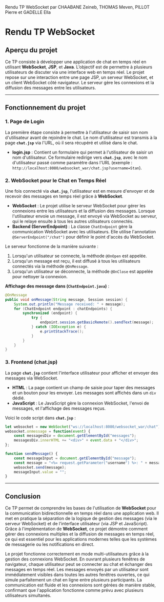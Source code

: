 Rendu TP WebSocket par CHAABANE Zeineb, THOMAS Meven, PILLOT Pierre et GADELLE Ella

# Rendu TP WebSocket

## **Aperçu du projet**

Ce TP consiste à développer une application de chat en temps réel en utilisant **WebSocket**, **JSP**, et **Java**. L’objectif est de permettre à plusieurs utilisateurs de discuter via une interface web en temps réel. Le projet repose sur une interaction entre une page JSP, un serveur WebSocket, et un client WebSocket côté navigateur. Le serveur gère les connexions et la diffusion des messages entre les utilisateurs.

---

## **Fonctionnement du projet**

### **1. Page de Login**

La première étape consiste à permettre à l'utilisateur de saisir son nom d'utilisateur avant de rejoindre le chat. Le nom d'utilisateur est transmis à la page **`chat.jsp`** via l'URL, où il sera récupéré et utilisé dans le chat.

- **login.jsp** : Contient un formulaire qui permet à l'utilisateur de saisir un nom d'utilisateur. Ce formulaire redirige vers **`chat.jsp`**, avec le nom d'utilisateur passé comme paramètre dans l'URL (exemple : `http://localhost:8080/websocket_war/chat.jsp?username=Stan`).

### **2. WebSocket pour le Chat en Temps Réel**

Une fois connecté via **`chat.jsp`**, l'utilisateur est en mesure d'envoyer et de recevoir des messages en temps réel grâce à **WebSocket**.

- **WebSocket** : Le projet utilise le serveur WebSocket pour gérer les connexions entre les utilisateurs et la diffusion des messages. Lorsque l'utilisateur envoie un message, il est envoyé via WebSocket au serveur, qui le relaye ensuite à tous les autres utilisateurs connectés.
- **Backend (ServerEndpoint)** : La classe `ChatEndpoint` gère la communication WebSocket avec les utilisateurs. Elle utilise l'annotation `@ServerEndpoint("/chat")` pour définir le point d'accès du WebSocket.

Le serveur fonctionne de la manière suivante :
1. Lorsqu'un utilisateur se connecte, la méthode `@OnOpen` est appelée.
2. Lorsqu'un message est reçu, il est diffusé à tous les utilisateurs connectés via la méthode `@OnMessage`.
3. Lorsqu'un utilisateur se déconnecte, la méthode `@OnClose` est appelée pour nettoyer la connexion.

**Affichage des message dans (`ChatEndpoint.java`)** :
```java
@OnMessage
public void onMessage(String message, Session session) {
    System.out.println("Message received: " + message);
    for (ChatEndpoint endpoint : chatEndpoints) {
        synchronized (endpoint) {
            try {
                endpoint.session.getBasicRemote().sendText(message);
            } catch (IOException e) {
                e.printStackTrace();
            }
        }
    }
}

```

### **3. Frontend (chat.jsp)**

La page **`chat.jsp`** contient l'interface utilisateur pour afficher et envoyer des messages via WebSocket.

- **HTML** : La page contient un champ de saisie pour taper des messages et un bouton pour les envoyer. Les messages sont affichés dans un `div` dédié.
- **JavaScript** : Le JavaScript gère la connexion WebSocket, l'envoi de messages, et l'affichage des messages reçus.

Voici le code script dans **`chat.jsp`** :
```javascript
let websocket = new WebSocket("ws://localhost:8080/websocket_war/chat");
websocket.onmessage = function(event) {
    const messagesDiv = document.getElementById("messages");
    messagesDiv.innerHTML += "<div>" + event.data + "</div>";
};

function sendMessage() {
    const messageInput = document.getElementById("message");
    const message = "<%= request.getParameter("username") %>: " + messageInput.value;
    websocket.send(message);
    messageInput.value = "";
}
```

---

## **Conclusion**

Ce TP permet de comprendre les bases de l'utilisation de **WebSocket** pour la communication bidirectionnelle en temps réel dans une application web. Il met en pratique la séparation de la logique de gestion des messages (via le serveur WebSocket) et de l'interface utilisateur (via JSP et JavaScript). Grâce à l'implémentation de **WebSocket**, ce projet démontre comment gérer des connexions multiples et la diffusion de messages en temps réel, ce qui est essentiel pour les applications modernes telles que les systèmes de messagerie ou les notifications en direct.

Le projet fonctionne correctement en mode multi-utilisateurs grâce à la gestion des connexions WebSocket. En ouvrant plusieurs fenêtres de navigateur, chaque utilisateur peut se connecter au chat et échanger des messages en temps réel. Les messages envoyés par un utilisateur sont immédiatement visibles dans toutes les autres fenêtres ouvertes, ce qui simule parfaitement un chat en ligne entre plusieurs participants. La communication est fluide et les connexions sont gérées de manière stable, confirmant que l'application fonctionne comme prévu avec plusieurs utilisateurs simultanés.
